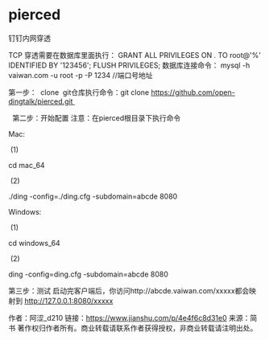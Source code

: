 # pierced
钉钉内网穿透

TCP 穿透需要在数据库里面执行：
GRANT ALL PRIVILEGES ON *.* TO root@'%' IDENTIFIED BY '123456';
FLUSH PRIVILEGES;
数据库连接命令：
mysql -h vaiwan.com -u root -p -P 1234 //端口号地址

第一步： 
clone  git仓库执行命令：git clone https://github.com/open-dingtalk/pierced.git 

 
第二步：开始配置
注意：在pierced根目录下执行命令

Mac:

 (1) 

cd mac_64

 (2)

./ding -config=./ding.cfg -subdomain=abcde 8080

Windows:

 (1) 

cd windows_64

 (2)

ding -config=ding.cfg -subdomain=abcde 8080

第三步：测试
启动完客户端后，你访问http://abcde.vaiwan.com/xxxxx都会映射到 http://127.0.0.1:8080/xxxxx

作者：阿涩_d210
链接：https://www.jianshu.com/p/4e4f6c8d31e0
来源：简书
著作权归作者所有。商业转载请联系作者获得授权，非商业转载请注明出处。
